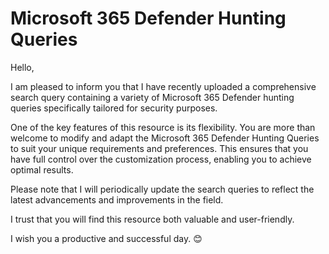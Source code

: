 # Microsoft 365 Defender Hunting Queries

Hello,

I am pleased to inform you that I have recently uploaded a comprehensive search query containing a variety of Microsoft 365 Defender hunting queries specifically tailored for security purposes.

One of the key features of this resource is its flexibility. You are more than welcome to modify and adapt the Microsoft 365 Defender Hunting Queries to suit your unique requirements and preferences. This ensures that you have full control over the customization process, enabling you to achieve optimal results.

Please note that I will periodically update the search queries to reflect the latest advancements and improvements in the field.

I trust that you will find this resource both valuable and user-friendly.

I wish you a productive and successful day. 😊
